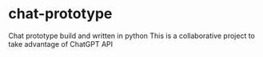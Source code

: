 # chat-prototype
Chat prototype build and written in python
This is a collaborative project to take advantage of ChatGPT API
